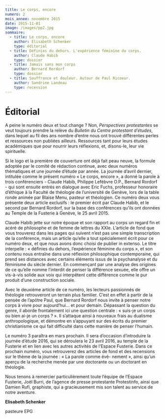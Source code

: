```yaml
---
title: Le corps, encore
numero: 2
mois_annee: novembre 2015
date: 2015-11-01
image: /images/pp2.jpg
sommaire:
  - title: Le corps, encore
    author: Elisabeth Schenker
    type: éditorial
  - title: Définies du dehors. L'expérience féminine du corps.
    author: Claude Habib
    type: dossier
  - title: Jamais sans mon corps
    author: Bernard Rordorf
    type: dossier
  - title: Souffrance et douleur. Autour de Paul Ricoeur.
    author: Sandrine Landeau
    type: recension
---
```


# Éditorial
A peine le numéro deux et tout change ? Non, *Perspectives protestantes* se veut toujours prendre la relève du *Bulletin du Centre protestant d’études*, dans lequel au fil des ans nombre d’entre nous ont trouvé différentes perles et ressources non publiées ailleurs. Ressources tant pour leurs études académiques que pour nourrir leurs réflexions, et, disons-le, leur vie spirituelle.

Si le logo et la première de couverture ont déjà fait peau neuve, la formule adoptée par le comité de rédaction continue, avec deux numéros thématiques et une journée d’étude par année. La journée d’avril dernier, intitulée comme le présent numéro « Le corps, encore », a donné la parole à trois conférenciers - Claude Habib, Philippe Lefèbvre O.P., Bernard Rordorf - qui sont ensuite entrés en dialogue avec Eric Fuchs, professeur honoraire d’éthique à la Faculté de théologie de l’université de
Genève, lors de la table ronde animée par Blaise Menu, pasteur et théologien. Ce numéro deux vous présente deux article exclusifs : le premier écrit par Claude Habib, et le second par Bernard Rordorf, sur la base des conférences qu’ils ont données au Temple de la Fusterie à Genève, le 25 avril 2015.

Claude Habib jette sur notre époque et son rapport au corps un regard fin et acéré de philosophe et de femme de lettres du XXIe.
L’article de fond que vous trouverez dans les pages qui suivent n’est pas une simple transcription de la conférence, mais un article qu’elle a tout spécialement écrit pour ce numéro deux, et que nous avons donc choisi de publier in extenso. Le titre interpelle : « définies du dehors, l’expérience féminine du corps », et son contenu nous entraîne dans une réflexion philosophique contemporaine, qui prend ses distances avec certains éléments issus de la psychanalyse et du féminisme du siècle dernier. En commençant par une analyse des origines de ce qu’elle nomme l’interdit de penser la différence sexuée, elle offre un vis-à-vis solide aux voix qui interpêtent cette différence comme le pur produit d’une construction sociale.

Avec le deuxième article de ce numéro, les lecteurs passionnés de théologie retrouveront un terrain plus familier. C’est en effet
à partir de la pensée de l’apôtre Paul, que Bernard Rordorf nous invite à penser notre corps à vivre pour aujourd’hui... et pour
demain. Dépassant la question du genre, il aborde frontalement ici une question centrale : « suis-je un corps ou bien ai-je un
corps ? ». Il s’attaque ainsi à nouveaux frais au dualisme anthropologique, et démontre en s’appuyant sur des écrits du premier
christianisme ce qui fait difficulté dans cette manière de penser l’humain.

Le numéro 3 paraîtra en mars prochain. Il sera d’occasion d’introduire la journée d’étude 2016, qui se déroulera le 23 avril
2016, au temple de la Fusterie et en lien avec les autres activités de l’Espace Fusterie. Dans ce prochain numéro, vous retrouverez des articles de fond et des recensions sur le thème de la journée : « La parole comme évè-
nement », ainsi qu’un aperçu de la recherche menée par une doctorante ou un doctorant en théologie.

Nous tenons à remercier particulièrement toute l’équipe de l’Espace Fusterie, Joël Burri, de l’agence de presse protestante
Protestinfo, ainsi que Damien Rufi, graphiste, qui a gracieusement mis son talent au service de notre aventure.

**Elisabeth Schenker**

pasteure EPG
